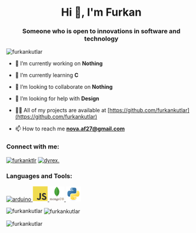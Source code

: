 <h1 align="center">Hi 👋, I'm Furkan</h1>
<h3 align="center">Someone who is open to innovations in software and technology</h3>

<p align="left"> <img src="https://komarev.com/ghpvc/?username=furkankutlar&label=Profile%20views&color=0e75b6&style=flat" alt="furkankutlar" /> </p>

- 🔭 I’m currently working on **Nothing**

- 🌱 I’m currently learning **C**

- 🤝 I’m looking to collaborate on **Nothing**

- 🤝 I’m looking for help with **Design**

- 👨‍💻 All of my projects are available at [https://github.com/furkankutlar](https://github.com/furkankutlar)

- 📫 How to reach me **nova.af27@gmail.com**

<h3 align="left">Connect with me:</h3>
<p align="left">
<a href="https://instagram.com/furkanktlr" target="blank"><img align="center" src="https://raw.githubusercontent.com/rahuldkjain/github-profile-readme-generator/master/src/images/icons/Social/instagram.svg" alt="furkanktlr" height="30" width="40" /></a>
<a href="https://www.youtube.com/c/dyrex." target="blank"><img align="center" src="https://raw.githubusercontent.com/rahuldkjain/github-profile-readme-generator/master/src/images/icons/Social/youtube.svg" alt="dyrex." height="30" width="40" /></a>
</p>

<h3 align="left">Languages and Tools:</h3>
<p align="left"> <a href="https://www.arduino.cc/" target="_blank" rel="noreferrer"> <img src="https://cdn.worldvectorlogo.com/logos/arduino-1.svg" alt="arduino" width="40" height="40"/> </a> <a href="https://developer.mozilla.org/en-US/docs/Web/JavaScript" target="_blank" rel="noreferrer"> <img src="https://raw.githubusercontent.com/devicons/devicon/master/icons/javascript/javascript-original.svg" alt="javascript" width="40" height="40"/> </a> <a href="https://www.mongodb.com/" target="_blank" rel="noreferrer"> <img src="https://raw.githubusercontent.com/devicons/devicon/master/icons/mongodb/mongodb-original-wordmark.svg" alt="mongodb" width="40" height="40"/> </a> <a href="https://www.python.org" target="_blank" rel="noreferrer"> <img src="https://raw.githubusercontent.com/devicons/devicon/master/icons/python/python-original.svg" alt="python" width="40" height="40"/> </a> </p>

<p><img align="left" src="https://github-readme-stats.vercel.app/api/top-langs?username=furkankutlar&show_icons=true&locale=en&layout=compact" alt="furkankutlar" /></p>

<p>&nbsp;<img align="center" src="https://github-readme-stats.vercel.app/api?username=furkankutlar&show_icons=true&locale=en" alt="furkankutlar" /></p>

<p><img align="center" src="https://github-readme-streak-stats.herokuapp.com/?user=furkankutlar&" alt="furkankutlar" /></p>
